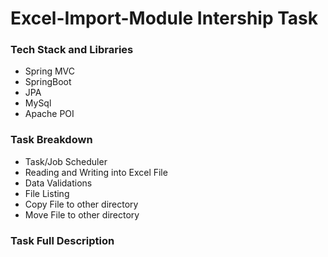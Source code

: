 # Excel-Import-Module Intership Task

### Tech Stack and Libraries
- Spring MVC
- SpringBoot
- JPA
- MySql
- Apache POI

### Task Breakdown
- Task/Job Scheduler
- Reading and Writing into Excel File
- Data Validations
- File Listing
- Copy File to other directory
- Move File to other directory


### Task Full Description


